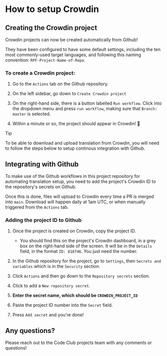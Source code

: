 # How to setup Crowdin

## Creating the Crowdin project

Crowdin projects can now be created automatically from Github! 

They have been configured to have some default settings, including the ten most commonly-used target languages, and following this naming convention: `RPF-Project-Name-of-Repo`.

### To create a Crowdin project:

1. Go to the `Actions` tab on the Github repository.

2. On the left sidebar, go down to `Create Crowdin project`

3. On the right-hand side, there is a button labelled `Run workflow`. Click into the dropdown menu and press `run workflow`, making sure that `Branch: master` is selected.

4. Within a minute or so, the project should appear in Crowdin! 🎉

> [!TIP]
> To be able to download and upload translation from Crowdin, you will need to follow the steps below to setup continous integration with Github.

## Integrating with Github

To make use of the Github workflows in this project repository for automating translation setup, you need to add the project's Crowdin ID to the repository's secrets on Github.

Once this is done, files will upload to Crowdin every time a PR is merged into `main`. Download will happen daily at 1am UTC, or when manually triggered from the `Actions` tab.

### Adding the project ID to Github

1. Once the project is created on Crowdin, copy the project ID. 

    - You should find this on the project's Crowdin dashboard, in a grey box on the right-hand side of the screen. It will be in the `Details` field, in the format `ID: 818746`. You just need the number.

2. In the Github repository for the project, go to `Settings`, then `Secrets and variables` which is in the `Security` section.

3. Click `Actions` and then go down to the `Repository secrets` section. 

4. Click to add a `New repository secret`.

5. **Enter the secret name, which should be `CROWDIN_PROJECT_ID`**

6. Paste the project ID number into the `Secret` field.

7. Press `Add secret` and you're done!

## Any questions?

Please reach out to the Code Club projects team with any comments or questions! 
